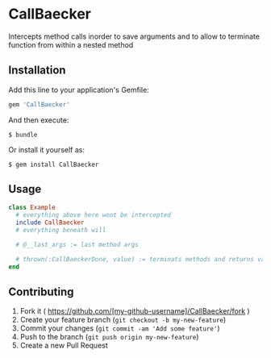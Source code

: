 # CallBaecker

Intercepts method calls inorder to save arguments and to allow to terminate function from within a nested method

## Installation

Add this line to your application's Gemfile:

```ruby
gem 'CallBaecker'
```

And then execute:

    $ bundle

Or install it yourself as:

    $ gem install CallBaecker

## Usage

```ruby
class Example
  # everything above here wont be intercepted
  include CallBaecker
  # everything beneath will

  # @__last_args := last method args

  # thrown(:CallBaeckerDone, value) := terminats methods and returns value
end
```

## Contributing

1. Fork it ( https://github.com/[my-github-username]/CallBaecker/fork )
2. Create your feature branch (`git checkout -b my-new-feature`)
3. Commit your changes (`git commit -am 'Add some feature'`)
4. Push to the branch (`git push origin my-new-feature`)
5. Create a new Pull Request

